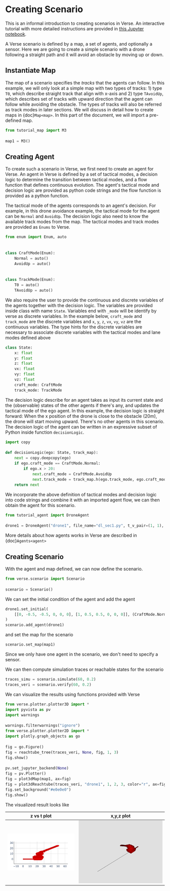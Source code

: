 # Creating Scenario
This is an informal introduction to creating scenarios in Verse. An interactive tutorial with more detailed instructions are provided in [this Jupyter notebook](https://github.com/AutoVerse-ai/Verse-library/blob/main/tutorial/tutorial.ipynb).

A Verse scenario is defined by a map, a set of agents, and optionally  a sensor. Here we are going to create a simple scenario with a drone following a straight path and it  will avoid an obstacle by moving up or down.

## Instantiate Map
The map of a scenario specifies the *tracks* that the agents can follow. In this example, we will only look at a simple map with two types of tracks: 1) type <code>T0</code>, which describe straight track that align with x-axis and 2) type <code>TAvoidUp</code>, which describes set of tracks with upward direction that the agent can follow while avoiding the obstacle. The types of tracks will also be referred as track modes in later sections. We will discuss in detail how to create maps in {doc}`Map<map>`. In this part of the document, we will import a pre-defined map.

```python
from tutorial_map import M3

map1 = M3()
```

## Creating Agent
To create such a scenario in Verse, we first need to create an agent for Verse. An agent in Verse is defined by a set of tactical modes, a decision logic to determine the transition between tactical modes, and a flow function that defines continuous evolution. The agent's tactical mode and decision logic are provided as python code strings and the flow function is provided as a python function.

The tactical mode of the agents corresponds to an agent's decision. For example, in this drone avoidance example, the tactical mode for the agent can be <code>Normal</code> and <code>AvoidUp</code>. The decision logic also need to know the available track modes from the map. The tactical modes and track modes are provided as <code>Enums</code> to Verse.

```python
from enum import Enum, auto


class CraftMode(Enum):
    Normal = auto()
    AvoidUp = auto()


class TrackMode(Enum):
    T0 = auto()
    TAvoidUp = auto()
```

We also require the user to provide the continuous and discrete variables of the agents together with the decision logic. The variables are provided inside class with name <code>State</code>. Variables end with <code>_mode</code> will be identify by verse as discrete variables. In the example below, <code>craft_mode</code> and <code>track_mode</code> are the discrete variables and <code>x</code>, <code>y</code>, <code>z</code>, <code>vx</code>, <code>vy</code>, <code>vz</code> are the continuous variables. The type hints for the discrete variables are necessary to associate discrete variables with the tactical modes and lane modes defined above

```python
class State:
    x: float
    y: float
    z: float
    vx: float
    vy: float
    vz: float
    craft_mode: CraftMode
    track_mode: TrackMode
```

The decision logic describe for an agent takes as input its current state and the (observable) states of the other agents if there's any, and updates the tactical mode of the ego agent. In this example, the decision logic is straight forward: When the x position of the drone is close to the obstacle (20m), the drone will start moving upward. There's no other agents in this scenario. The decision logic of the agent can be written in an expressive subset of Python inside function <code>decisionLogic</code>.

```python
import copy

def decisionLogic(ego: State, track_map):
    next = copy.deepcopy(ego)
    if ego.craft_mode == CraftMode.Normal:
        if ego.x > 20:
            next.craft_mode = CraftMode.AvoidUp
            next.track_mode = track_map.h(ego.track_mode, ego.craft_mode, CraftMode.AvoidUp)
    return next
```

We incorporate the above definition of tactical modes and decision logic into code strings and combine it with an imported agent flow, we can then obtain the agent for this scenario.

```python
from tutorial_agent import DroneAgent

drone1 = DroneAgent("drone1", file_name="dl_sec1.py", t_v_pair=(1, 1), box_side=[0.4] * 3)
```

More details about how agents works in Verse are described in {doc}`Agents<agent>`

## Creating Scenario
With the agent and map defined, we can now define the scenario.

```python
from verse.scenario import Scenario

scenario = Scenario()
```

We can set the initial condition of the agent and add the agent

```python
drone1.set_initial(
    [[0, -0.5, -0.5, 0, 0, 0], [1, 0.5, 0.5, 0, 0, 0]], (CraftMode.Normal, TrackMode.T0)
)
scenario.add_agent(drone1)
```

and set the map for the scenario
```python
scenario.set_map(map1)
```

Since we only have one agent in the scenario, we don't need to specify a sensor.

We can then compute simulation traces or reachable states for the scenario
```python
traces_simu = scenario.simulate(60, 0.2)
traces_veri = scenario.verify(60, 0.2)
```

We can visualize the results using functions provided with Verse

```python
from verse.plotter.plotter3D import *
import pyvista as pv
import warnings

warnings.filterwarnings("ignore")
from verse.plotter.plotter2D import *
import plotly.graph_objects as go

fig = go.Figure()
fig = reachtube_tree(traces_veri, None, fig, 1, 3)
fig.show()

pv.set_jupyter_backend(None)
fig = pv.Plotter()
fig = plot3dMap(map1, ax=fig)
fig = plot3dReachtube(traces_veri, "drone1", 1, 2, 3, color="r", ax=fig)
fig.set_background("#e0e0e0")
fig.show()
```

The visualized result looks like

z vs t plot             |  x,y,z plot
:-------------------------:|:-------------------------:
![](figs/newplot.png)     |  ![](figs/output.png)

